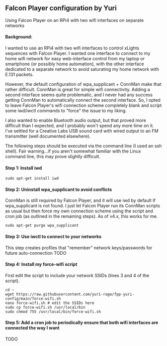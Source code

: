 ## Falcon Player configuration by Yuri

Using Falcon Player on an RPi4 with two wifi interfaces on separate networks

#### Background:
I wanted to use an RPi4 with two wifi interfaces to control xLights sequences with Falcon Player.  I wanted one interface to connect to my home wifi network for easy web-interface control from my laptop or smartphone (or possibly home automation), with the other interface dedicated to a separate network to avoid saturating my home network with E.131 packets.

However, the default configuration of wpa_supplicant + ConnMan make that rather difficult. ConnMan is great for simple wifi connectivity.  Adding a second interface seems quite problematic, and I never had any success getting ConnMan to automatically connect the second interface.  So, I opted to leave Falcon Player's wifi connection scheme completely blank and script some iwd/iwctl commands to "force" the issue to my liking.

I also wanted to enable Bluetooth audio output, but that proved more difficult than I expected, and I probably won't spend any more time on it.  I've settled for a Creative Labs USB sound card with wired output to an FM transmitter (well documented elsewhere).

The following steps should be executed via the command line (I used an ssh shell).  Fair warning...if you aren't somewhat familiar with the Linux command line, this may prove slightly difficult.

#### Step 1: Install iwd
`sudo apt-get install iwd`

#### Step 2: Uninstall wpa_supplicant to avoid conflicts
ConnMan is still required by Falcon Player, and it will use iwd by default if wpa_supplicant is not found.  I just let Falcon Player run its ConnMan scripts as usual but then force my own connection scheme using the script and cron job (as outlined in the remaining steps).  As of v4.x, this works for me.

`sudo apt-get purge wpa_supplicant`

#### Step 3: Use iwctl to connect to your networks
This step creates profiles that "remember" network keys/passwords for future auto-connection
TODO

#### Step 4: Install my force-wifi script
First edit the script to include your network SSIDs (lines 3 and 4 of the script).

    cd ~
    wget https://raw.githubusercontent.com/yuri-rage/fpp-yuri-config/main/force-wifi.sh
    nano force-wifi.sh # edit the SSIDs here
    sudo cp force-wifi.sh /usr/local/bin
    sudo chmod 755 /usr/local/bin/force-wifi.sh
    
#### Step 5: Add a cron job to periodically ensure that both wifi interfaces are connected the way I want
TODO
